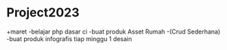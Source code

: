# Project2023
+maret
-belajar php dasar ci
-buat produk Asset Rumah -(Crud Sederhana)
-buat produk infografis tiap minggu 1 desain
